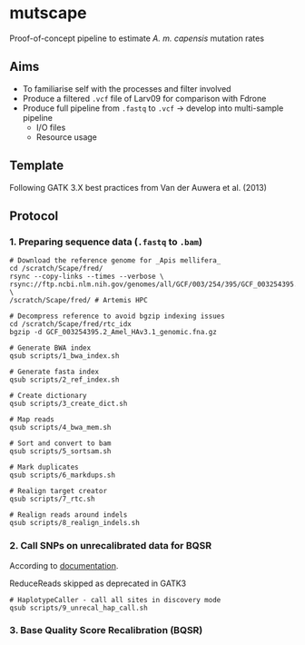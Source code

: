 # mutscape

Proof-of-concept pipeline to estimate _A. m. capensis_ mutation rates

## Aims
- To familiarise self with the processes and filter involved
- Produce a filtered `.vcf` file of Larv09 for comparison with Fdrone
- Produce full pipeline from `.fastq` to `.vcf` -> develop into multi-sample pipeline
	- I/O files
	- Resource usage

## Template
Following GATK 3.X best practices from Van der Auwera et al. (2013)

## Protocol

### 1. Preparing sequence data (`.fastq` to `.bam`)
```
# Download the reference genome for _Apis mellifera_
cd /scratch/Scape/fred/
rsync --copy-links --times --verbose \
rsync://ftp.ncbi.nlm.nih.gov/genomes/all/GCF/003/254/395/GCF_003254395.2_Amel_HAv3.1/GCF_003254395.2_Amel_HAv3.1_genomic.fna.gz \ 
/scratch/Scape/fred/ # Artemis HPC

# Decompress reference to avoid bgzip indexing issues
cd /scratch/Scape/fred/rtc_idx
bgzip -d GCF_003254395.2_Amel_HAv3.1_genomic.fna.gz

# Generate BWA index
qsub scripts/1_bwa_index.sh

# Generate fasta index 
qsub scripts/2_ref_index.sh

# Create dictionary
qsub scripts/3_create_dict.sh

# Map reads
qsub scripts/4_bwa_mem.sh

# Sort and convert to bam
qsub scripts/5_sortsam.sh

# Mark duplicates
qsub scripts/6_markdups.sh

# Realign target creator
qsub scripts/7_rtc.sh

# Realign reads around indels
qsub scripts/8_realign_indels.sh
```

### 2. Call SNPs on unrecalibrated data for BQSR
According to [documentation](https://github.com/broadinstitute/gatk-docs/blob/master/gatk3-methods-and-algorithms/Base_Quality_Score_Recalibration_(BQSR).md).

ReduceReads skipped as deprecated in GATK3

```
# HaplotypeCaller - call all sites in discovery mode
qsub scripts/9_unrecal_hap_call.sh
```

### 3. Base Quality Score Recalibration (BQSR)
 
